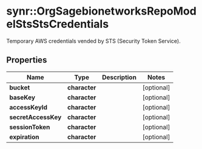 # synr::OrgSagebionetworksRepoModelStsStsCredentials

Temporary AWS credentials vended by STS (Security Token Service).

## Properties
Name | Type | Description | Notes
------------ | ------------- | ------------- | -------------
**bucket** | **character** |  | [optional] 
**baseKey** | **character** |  | [optional] 
**accessKeyId** | **character** |  | [optional] 
**secretAccessKey** | **character** |  | [optional] 
**sessionToken** | **character** |  | [optional] 
**expiration** | **character** |  | [optional] 


